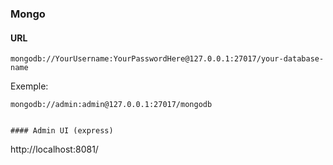 ### Mongo 

#### URL

```
mongodb://YourUsername:YourPasswordHere@127.0.0.1:27017/your-database-name
```

Exemple:
```
mongodb://admin:admin@127.0.0.1:27017/mongodb


#### Admin UI (express)

```
http://localhost:8081/
```